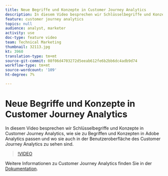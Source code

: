 ```yaml
---
title: Neue Begriffe und Konzepte in Customer Journey Analytics
description: In diesem Video besprechen wir Schlüsselbegriffe und Konzepte im Customer Journey Analytics der Adobe, wie sie in Adobe Analytics zu Begriffen und Konzepten passen und wo sie auch in der Benutzeroberfläche des Customer Journey Analytics zu sehen sind.
feature: customer journey analytics
topics: null
audience: analyst, marketer
activity: use
doc-type: feature video
team: Technical Marketing
thumbnail: 32113.jpg
kt: 3960
translation-type: tm+mt
source-git-commit: 08f06d4703272d5eeab612fe6b2bb6dc4adb9d74
workflow-type: tm+mt
source-wordcount: '109'
ht-degree: 7%

---
```



# Neue Begriffe und Konzepte in Customer Journey Analytics

In diesem Video besprechen wir Schlüsselbegriffe und Konzepte in Customer Journey Analytics, wie sie zu Begriffen und Konzepten in Adobe Analytics passen und wo sie auch in der Benutzeroberfläche des Customer Journey Analytics zu sehen sind.

>[!VIDEO](https://video.tv.adobe.com/v/32113/?quality=12)

Weitere Informationen zu Customer Journey Analytics finden Sie in der [Dokumentation](https://docs.adobe.com/content/help/de-DE/analytics-platform/using/cja-landing.html).

